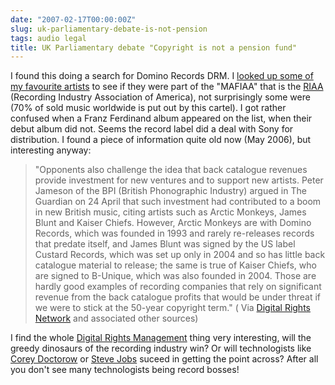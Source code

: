 ```yaml
---
date: "2007-02-17T00:00:00Z"
slug: uk-parliamentary-debate-is-not-pension
tags: audio legal
title: UK Parliamentary debate "Copyright is not a pension fund"
---
```


I found this doing a search for Domino
Records DRM. I [looked up some of my favourite
artists](http://www.riaaradar.com/ "RIAA Radar") to see if they were
part of the "MAFIAA" that is the
[RIAA](http://en.wikipedia.org/wiki/RIAA "Recording Industry Association of America")
(Recording Industry Association of America), not surprisingly some were
(70% of sold music worldwide is put out by this cartel). I got rather
confused when a Franz Ferdinand album appeared on the list, when their
debut album did not. Seems the record label did a deal with Sony for
distribution. I found a piece of information quite old now (May 2006),
but interesting anyway:  
> "Opponents also challenge the idea that back catalogue revenues
> provide investment for new ventures and to support new artists. Peter
> Jameson of the BPI (British Phonographic Industry) argued in The
> Guardian on 24 April that such investment had contributed to a boom in
> new British music, citing artists such as Arctic Monkeys, James Blunt
> and Kaiser Chiefs. However, Arctic Monkeys are with Domino Records,
> which was founded in 1993 and rarely re-releases records that predate
> itself, and James Blunt was signed by the US label Custard Records,
> which was set up only in 2004 and so has little back catalogue
> material to release; the same is true of Kaiser Chiefs, who are signed
> to B-Unique, which was also founded in 2004. Those are hardly good
> examples of recording companies that rely on significant revenue from
> the back catalogue profits that would be under threat if we were to
> stick at the 50-year copyright term." ( Via [Digital Rights
> Network](http://drn.okfn.org/node/124 "Quote from Digital Rights Network")
> and associated other sources)

  
I find the whole [Digital Rights
Management](http://en.wikipedia.org/wiki/Digital_Rights_Management "Digital Rights Management")
thing very interesting, will the greedy dinosaurs of the recording
industry win? Or will technologists like [Corey
Doctorow](http://video.google.com/videoplay?docid=-1904758034876244745&q=corey+doctorow+drm+microsoft "Corey Doctorows DRM Talk at Microsoft")
or [Steve
Jobs](http://www.apple.com/hotnews/thoughtsonmusic/ "Steve Jobs ")
suceed in getting the point across? After all you don't see many
technologists being record bosses!
